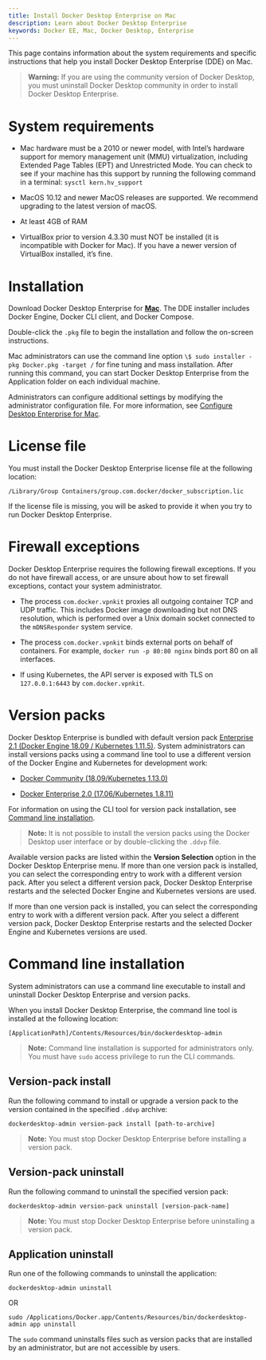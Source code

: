 ```yaml
---
title: Install Docker Desktop Enterprise on Mac
description: Learn about Docker Desktop Enterprise
keywords: Docker EE, Mac, Docker Desktop, Enterprise
---
```


This page contains information about the system requirements and specific instructions that help you install Docker Desktop Enterprise (DDE) on Mac.

> **Warning:** If you are using the community version of Docker Desktop, you must uninstall Docker Desktop community in order to install Docker Desktop Enterprise.

# System requirements

- Mac hardware must be a 2010 or newer model, with Intel’s hardware support for memory management unit (MMU) virtualization, including Extended Page Tables (EPT) and Unrestricted Mode. You can check to see if your machine has this support by running the following command in a terminal: `sysctl kern.hv_support`

- MacOS 10.12 and newer MacOS releases are supported. We recommend upgrading to the latest version of macOS.

- At least 4GB of RAM

- VirtualBox prior to version 4.3.30 must NOT be installed (it is incompatible with Docker for Mac). If you have a newer version of VirtualBox installed, it’s fine.

# Installation

Download Docker Desktop Enterprise for [**Mac**](https://download.docker.com/mac/enterprise/Docker.pkg). The DDE installer includes Docker Engine, Docker CLI client, and Docker Compose.

Double-click the `.pkg` file to begin the installation and follow the on-screen instructions.

Mac administrators can use the command line option `\$ sudo installer -pkg Docker.pkg -target /` for fine tuning and mass installation. After running this command, you can start Docker Desktop Enterprise from the Application folder on each individual machine.

Administrators can configure additional settings by modifying the administrator configuration file. For more information, see [Configure Desktop Enterprise for Mac](/configure/mac-admin).

# License file

You must install the Docker Desktop Enterprise license file at the following location:

`/Library/Group Containers/group.com.docker/docker_subscription.lic`

If the license file is missing, you will be asked to provide it when you try to run Docker Desktop Enterprise.

# Firewall exceptions

Docker Desktop Enterprise requires the following firewall exceptions. If you do not have firewall access, or are unsure about how to set firewall exceptions, contact your system administrator.

- The process `com.docker.vpnkit` proxies all outgoing container TCP and
    UDP traffic. This includes Docker image downloading but not DNS
    resolution, which is performed over a Unix domain socket connected
    to the `mDNSResponder` system service.

- The process `com.docker.vpnkit` binds external ports on behalf of
    containers. For example, `docker run -p 80:80 nginx` binds port 80 on all
    interfaces.

- If using Kubernetes, the API server is exposed with TLS on
    `127.0.0.1:6443` by `com.docker.vpnkit`.

# Version packs

Docker Desktop Enterprise is bundled with default version pack [Enterprise 2.1 (Docker
Engine 18.09 / Kubernetes 1.11.5)](https://download.docker.com/win/enterprise/enterprise-2.1.ddvp). System administrators can install versions packs using a command line tool to use a different version of the Docker Engine and Kubernetes for development work:

- [Docker Community (18.09/Kubernetes
    1.13.0)](https://download.docker.com/win/enterprise/community.ddvp)

- [Docker Enterprise 2.0 (17.06/Kubernetes
    1.8.11)](https://download.docker.com/win/enterprise/enterprise-2.0.ddvp)

For information on using the CLI tool for version pack installation, see [Command line installation](#command-line-installation).

> **Note:** It is not possible to install the version packs using the Docker Desktop user interface or by double-clicking the `.ddvp` file.

Available version packs are listed within the **Version Selection** option in the Docker Desktop Enterprise menu. If more than one version pack is installed, you can select the corresponding entry to work with a different version pack. After you select a different version pack, Docker Desktop Enterprise restarts and the selected Docker Engine and Kubernetes versions are used.

If more than one version pack is installed, you can select the corresponding entry to work with a different version pack. After you select a different version pack, Docker Desktop Enterprise restarts and the selected Docker Engine and Kubernetes versions are used.

# Command line installation

System administrators can use a command line executable to install and uninstall Docker Desktop Enterprise and version packs.

When you install Docker Desktop Enterprise, the command line tool is installed at the following location:

`[ApplicationPath]/Contents/Resources/bin/dockerdesktop-admin`

>**Note:** Command line installation is supported for administrators only. You must have `sudo` access privilege to run the CLI commands.

## Version-pack install

Run the following command to install or upgrade a version pack to the version contained in the specified `.ddvp` archive:

 `dockerdesktop-admin version-pack install [path-to-archive]`

 >**Note:** You must stop Docker Desktop Enterprise before installing a version pack.

## Version-pack uninstall

 Run the following command to uninstall the specified version pack:

 `dockerdesktop-admin version-pack uninstall [version-pack-name]`

>**Note:** You must stop Docker Desktop Enterprise before uninstalling a version pack.

## Application uninstall

Run one of the following commands to uninstall the application:

`dockerdesktop-admin uninstall`

 OR

`sudo /Applications/Docker.app/Contents/Resources/bin/dockerdesktop-admin app uninstall`

The `sudo` command uninstalls files such as version packs that are installed by an administrator, but are not accessible by users.